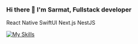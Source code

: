 ### Hi there 👋  I'm Sarmat, Fullstack developer

React Native SwiftUI Next.js NestJS


[![My Skills](https://skillicons.dev/icons?i=ts,react,redux,nextjs,styledcomponents,nodejs,nestjs,docker,mongodb,redis,swift,figma,supabase)](https://skillicons.dev)


<!--
**sarmatkasaev/sarmatkasaev** is a ✨ _special_ ✨ repository because its `README.md` (this file) appears on your GitHub profile.

Here are some ideas to get you started:

- 🔭 I’m currently working on ...
- 🌱 I’m currently learning ...
- 👯 I’m looking to collaborate on ...
- 🤔 I’m looking for help with ...
- 💬 Ask me about ...
- 📫 How to reach me: ...
- 😄 Pronouns: ...
- ⚡ Fun fact: ...
-->
